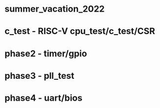 # summer_vacation_2022
# c_test - RISC-V  cpu_test/c_test/CSR
# phase2 - timer/gpio
# phase3 - pll_test
# phase4 - uart/bios
